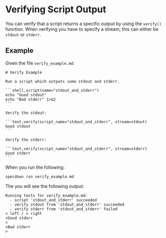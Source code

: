 # Verifying Script Output

You can verify that a script returns a specific output by using the `verify()` function.
When verifying you have to specify a stream; this can either be `stdout` or `stderr`.

## Example

Given the file `verify_example.md`:

~~~markdown,file(path="verify_example.md")
# Verify Example

Run a script which outputs some stdout and stderr.

```shell,script(name="stdout_and_stderr")
echo "Good stdout"
echo "Bad stderr" 1>&2
```

Verify the stdout:

```text,verify(script_name="stdout_and_stderr", stream=stdout)
Good stdout
```

Verify the stderr:

```text,verify(script_name="stdout_and_stderr", stream=stderr)
Good stderr
```
~~~

When you run the following:

```shell,script(name="verify_example", expected_exit_code=1)
specdown run verify_example.md
```

The you will see the following output:

```text,verify(script_name="verify_example", stream=stdout)
Running tests for verify_example.md:
  - script 'stdout_and_stderr' succeeded
  - verify stdout from 'stdout_and_stderr' succeeded
  - verify stderr from 'stdout_and_stderr' failed
< left / > right
<Good stderr
<
>Bad stderr
>

```
